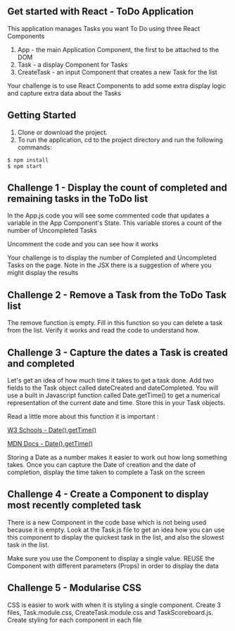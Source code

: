 ## Get started with React - ToDo Application

This application manages Tasks you want To Do using three React Components

1. App - the main Application Component, the first to be attached to the DOM
2. Task - a display Component for Tasks
3. CreateTask - an input Component that creates a new Task for the list

Your challenge is to use React Components to add some extra display logic and capture extra data
about the Tasks

## Getting Started
1. Clone or download the project.
2. To run the application, cd to the project directory and run the following commands:

```
$ npm install
$ npm start
```
## Challenge 1 - Display the count of completed and remaining tasks in the ToDo list

In the App.js code you will see some commented code that updates a variable in the App Component's State. This variable stores a count of the number of Uncompleted Tasks

Uncomment the code and you can see how it works

Your challenge is to display the number of Completed and Uncompleted Tasks on the page. Note in the JSX there is a suggestion of where you might display the results

## Challenge 2 - Remove a Task from the ToDo Task list

The remove function is empty. Fill in this function so you can delete a task from the list. Verify it works and read the code to understand how.

## Challenge 3 - Capture the dates a Task is created and completed

Let's get an idea of how much time it takes to get a task done. Add two fields to the Task object called dateCreated and dateCompleted. You will use a built in Javascript function called Date.getTime() to get a numerical representation of the current date and time. Store this in your Task objects.

Read a little more about this function it is important :

[W3 Schools - Date().getTime()](https://www.w3schools.com/jsref/jsref_gettime.asp)

[MDN Docs - Date().getTime()](https://developer.mozilla.org/en-US/docs/Web/JavaScript/Reference/Global_Objects/Date/getTime)

Storing a Date as a number makes it easier to work out how long something takes. Once you can capture the Date of creation and the date of completion, display the time taken to complete a Task on the screen

## Challenge 4 - Create a Component to display most recently completed task

There is a new Component in the code base which is not being used because it is empty. Look at the Task.js file to get an idea how you can use this component to display the quickest task in the list, and also the slowest task in the list.

Make sure you use the Component to display a single value. REUSE the Component with different parameters (Props) in order to display the data

## Challenge 5 - Modularise CSS

CSS is easier to work with when it is styling a single component. Create 3 files, Task.module.css, CreateTask.module.css and TaskScoreboard.js. Create styling for each component in each file
